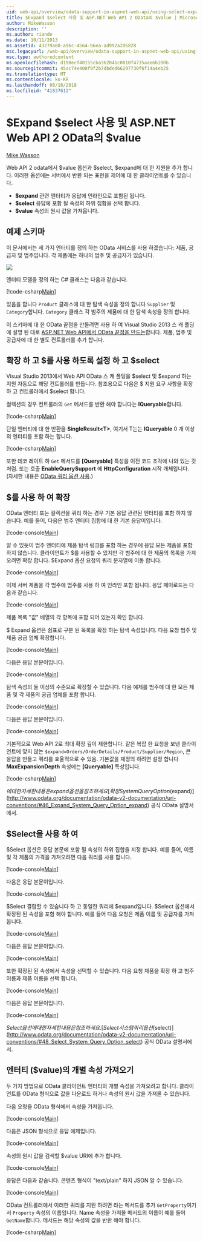 ```yaml
---
uid: web-api/overview/odata-support-in-aspnet-web-api/using-select-expand-and-value
title: $Expand $select 사용 및 ASP.NET Web API 2 OData의 $value | Microsoft Docs
author: MikeWasson
description: ''
ms.author: riande
ms.date: 10/11/2013
ms.assetid: 43279a80-a96c-4564-b6ea-ad992a2d6828
msc.legacyurl: /web-api/overview/odata-support-in-aspnet-web-api/using-select-expand-and-value
msc.type: authoredcontent
ms.openlocfilehash: d198ecf40155cba36204bc0810f4735aae6b100b
ms.sourcegitcommit: 45ac74e400f9f2b7dbded66297730f6f14a4eb25
ms.translationtype: MT
ms.contentlocale: ko-KR
ms.lasthandoff: 08/16/2018
ms.locfileid: "41837612"
---
```

<a name="using-select-expand-and-value-in-aspnet-web-api-2-odata"></a>$Expand $select 사용 및 ASP.NET Web API 2 OData의 $value
====================
[Mike Wasson](https://github.com/MikeWasson)

Web API 2 odata에서 $value 옵션과 $select, $expand에 대 한 지원을 추가 합니다. 이러한 옵션에는 서버에서 반환 되는 표현을 제어에 대 한 클라이언트를 수 있습니다.

- **$expand** 관련 엔터티가 응답에 인라인으로 포함된 됩니다.
- **$select** 응답에 포함 될 속성의 하위 집합을 선택 합니다.
- **$value** 속성의 원시 값을 가져옵니다.

## <a name="example-schema"></a>예제 스키마

이 문서에서는 세 가지 엔터티를 정의 하는 OData 서비스를 사용 하겠습니다: 제품, 공급자 및 범주입니다. 각 제품에는 하나의 범주 및 공급자가 있습니다.

![](using-select-expand-and-value/_static/image1.png)

엔터티 모델을 정의 하는 C# 클래스는 다음과 같습니다.

[!code-csharp[Main](using-select-expand-and-value/samples/sample1.cs)]

있음을 합니다 `Product` 클래스에 대 한 탐색 속성을 정의 합니다 `Supplier` 및 `Category`합니다. `Category` 클래스 각 범주의 제품에 대 한 탐색 속성을 정의 합니다.

이 스키마에 대 한 OData 끝점을 만들려면 사용 하 여 Visual Studio 2013 스 캐 폴딩에 설명 된 대로 [ASP.NET Web API에서 OData 끝점을 만드는](odata-v3/creating-an-odata-endpoint.md)합니다. 제품, 범주 및 공급자에 대 한 별도 컨트롤러를 추가 합니다.

## <a name="enabling-expand-and-select"></a>확장 하 고 $를 사용 하도록 설정 하 고 $select

Visual Studio 2013에서 Web API OData 스 캐 폴딩을 $select 및 $expand 하는 지원 자동으로 해당 컨트롤러를 만듭니다. 참조용으로 다음은 $ 지원 요구 사항을 확장 하 고 컨트롤러에서 $select 합니다.

컬렉션의 경우 컨트롤러의 `Get` 메서드를 반환 해야 합니다는 **IQueryable**합니다.

[!code-csharp[Main](using-select-expand-and-value/samples/sample2.cs)]

단일 엔터티에 대 한 반환을 **SingleResult&lt;T&gt;**, 여기서 T는는 **IQueryable** 0 개 이상의 엔터티를 포함 하는 합니다.

[!code-csharp[Main](using-select-expand-and-value/samples/sample3.cs)]

또한 데코 레이트 하 `Get` 메서드를 **[Queryable]** 특성을 이전 코드 조각에 나와 있는 것 처럼. 또는 호출 **EnableQuerySupport** 에 **HttpConfiguration** 시작 개체입니다. (자세한 내용은 [OData 쿼리 옵션 사용](supporting-odata-query-options.md#enable).)

## <a name="using-expand"></a>$를 사용 하 여 확장

OData 엔터티 또는 컬렉션을 쿼리 하는 경우 기본 응답 관련된 엔터티를 포함 하지 않습니다. 예를 들어, 다음은 범주 엔터티 집합에 대 한 기본 응답이입니다.

[!code-console[Main](using-select-expand-and-value/samples/sample4.cmd)]

알 수 있듯이 범주 엔터티에 제품 탐색 링크를 포함 하는 경우에 응답 모든 제품을 포함 하지 않습니다. 클라이언트가 $를 사용할 수 있지만 각 범주에 대 한 제품의 목록을 가져오려면 확장 합니다. $Expand 옵션 요청의 쿼리 문자열에 이동 합니다.

[!code-console[Main](using-select-expand-and-value/samples/sample5.cmd)]

이제 서버 제품을 각 범주에 범주를 사용 하 여 인라인 포함 됩니다. 응답 페이로드는 다음과 같습니다.

[!code-console[Main](using-select-expand-and-value/samples/sample6.cmd)]

제품 목록 "값" 배열의 각 항목에 포함 되어 있는지 확인 합니다.

$ Expand 옵션은 쉼표로 구분 된 목록을 확장 하는 탐색 속성입니다. 다음 요청 범주 및 제품 공급 업체 확장합니다.

[!code-console[Main](using-select-expand-and-value/samples/sample7.cmd)]

다음은 응답 본문이입니다.

[!code-console[Main](using-select-expand-and-value/samples/sample8.cmd)]

탐색 속성의 둘 이상의 수준으로 확장할 수 있습니다. 다음 예제를 범주에 대 한 모든 제품 및 각 제품의 공급 업체를 포함 합니다.

[!code-console[Main](using-select-expand-and-value/samples/sample9.cmd)]

다음은 응답 본문이입니다.

[!code-console[Main](using-select-expand-and-value/samples/sample10.cmd)]

기본적으로 Web API 2로 최대 확장 깊이 제한합니다. 같은 복잡 한 요청을 보낸 클라이언트에 맞지 않는 `$expand=Orders/OrderDetails/Product/Supplier/Region`, 큰 응답을 만들고 쿼리를 효율적으로 수 있음. 기본값을 재정의 하려면 설정 합니다 **MaxExpansionDepth** 속성에는 **[Queryable]** 특성입니다.

[!code-csharp[Main](using-select-expand-and-value/samples/sample11.cs)]

$에 대 한 자세한 내용은 expand 옵션을 참조 하세요 [확장 System Query Option ($expand)](http://www.odata.org/documentation/odata-v2-documentation/uri-conventions/#46_Expand_System_Query_Option_expand) 공식 OData 설명서에서.

## <a name="using-select"></a>$Select을 사용 하 여

$Select 옵션은 응답 본문에 포함 될 속성의 하위 집합을 지정 합니다. 예를 들어, 이름 및 각 제품의 가격을 가져오려면 다음 쿼리를 사용 합니다.

[!code-console[Main](using-select-expand-and-value/samples/sample12.cmd)]

다음은 응답 본문이입니다.

[!code-console[Main](using-select-expand-and-value/samples/sample13.cmd)]

$Select 결합할 수 있습니다 하 고 동일한 쿼리에 $expand입니다. $Select 옵션에서 확장된 된 속성을 포함 해야 합니다. 예를 들어 다음 요청은 제품 이름 및 공급자를 가져옵니다.

[!code-console[Main](using-select-expand-and-value/samples/sample14.cmd)]

다음은 응답 본문이입니다.

[!code-console[Main](using-select-expand-and-value/samples/sample15.cmd)]

또한 확장된 된 속성에서 속성을 선택할 수 있습니다. 다음 요청 제품을 확장 하 고 범주 이름과 제품 이름을 선택 합니다.

[!code-console[Main](using-select-expand-and-value/samples/sample16.cmd)]

다음은 응답 본문이입니다.

[!code-console[Main](using-select-expand-and-value/samples/sample17.cmd)]

$Select 옵션에 대 한 자세한 내용은 참조 하세요. [Select 시스템 쿼리 옵션 ($select)](http://www.odata.org/documentation/odata-v2-documentation/uri-conventions/#48_Select_System_Query_Option_select) 공식 OData 설명서에서.

## <a name="getting-individual-properties-of-an-entity-value"></a>엔터티 ($value)의 개별 속성 가져오기

두 가지 방법으로 OData 클라이언트 엔터티의 개별 속성을 가져오려고 합니다. 클라이언트를 OData 형식으로 값을 다운로드 하거나 속성의 원시 값을 가져올 수 있습니다.

다음 요청을 OData 형식에서 속성을 가져옵니다.

[!code-console[Main](using-select-expand-and-value/samples/sample18.cmd)]

다음은 JSON 형식으로 응답 예제입니다.

[!code-console[Main](using-select-expand-and-value/samples/sample19.cmd)]

속성의 원시 값을 검색할 $value URI에 추가 합니다.

[!code-console[Main](using-select-expand-and-value/samples/sample20.cmd)]

응답은 다음과 같습니다. 콘텐츠 형식이 "text/plain" 하지 JSON 알 수 있습니다.

[!code-console[Main](using-select-expand-and-value/samples/sample21.cmd)]

OData 컨트롤러에서 이러한 쿼리를 지원 하려면 라는 메서드를 추가 `GetProperty`여기서 `Property` 속성의 이름입니다. Name 속성을 가져올 메서드의 이름이 예를 들어 `GetName`합니다. 메서드는 해당 속성의 값을 반환 해야 합니다.

[!code-csharp[Main](using-select-expand-and-value/samples/sample22.cs)]
